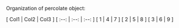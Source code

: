 Organization of percolate object:

[ Col1 | Col2 | Col3 ]
[ :--: | :--: | :--: ]
[  1   |  4   |  7   ]
[  2   |  5   |  8   ]
[  3   |  6   |  9   ]